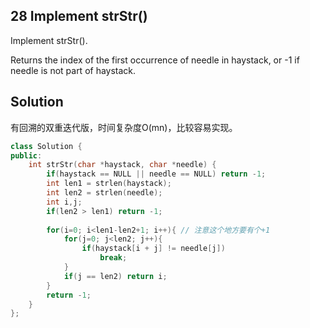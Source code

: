 ## 28	Implement strStr()
Implement strStr().

Returns the index of the first occurrence of needle in haystack, or -1 if needle is not part of haystack.

## Solution
有回溯的双重迭代版，时间复杂度O(mn)，比较容易实现。
```C++
class Solution {
public:
    int strStr(char *haystack, char *needle) {
        if(haystack == NULL || needle == NULL) return -1;
        int len1 = strlen(haystack);
        int len2 = strlen(needle);
        int i,j;
        if(len2 > len1) return -1;
        
        for(i=0; i<len1-len2+1; i++){ // 注意这个地方要有个+1
            for(j=0; j<len2; j++){
                if(haystack[i + j] != needle[j])
                    break;
            }
            if(j == len2) return i;
        }
        return -1;
    }
};
```
